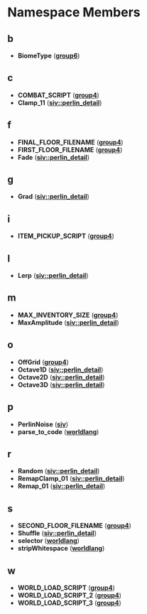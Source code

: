 
# Namespace Members



## b

* **BiomeType** ([**group6**](namespacegroup6.md))


## c

* **COMBAT\_SCRIPT** ([**group4**](namespacegroup4.md))
* **Clamp\_11** ([**siv::perlin\_detail**](namespacesiv_1_1perlin__detail.md))


## f

* **FINAL\_FLOOR\_FILENAME** ([**group4**](namespacegroup4.md))
* **FIRST\_FLOOR\_FILENAME** ([**group4**](namespacegroup4.md))
* **Fade** ([**siv::perlin\_detail**](namespacesiv_1_1perlin__detail.md))


## g

* **Grad** ([**siv::perlin\_detail**](namespacesiv_1_1perlin__detail.md))


## i

* **ITEM\_PICKUP\_SCRIPT** ([**group4**](namespacegroup4.md))


## l

* **Lerp** ([**siv::perlin\_detail**](namespacesiv_1_1perlin__detail.md))


## m

* **MAX\_INVENTORY\_SIZE** ([**group4**](namespacegroup4.md))
* **MaxAmplitude** ([**siv::perlin\_detail**](namespacesiv_1_1perlin__detail.md))


## o

* **OffGrid** ([**group4**](namespacegroup4.md))
* **Octave1D** ([**siv::perlin\_detail**](namespacesiv_1_1perlin__detail.md))
* **Octave2D** ([**siv::perlin\_detail**](namespacesiv_1_1perlin__detail.md))
* **Octave3D** ([**siv::perlin\_detail**](namespacesiv_1_1perlin__detail.md))


## p

* **PerlinNoise** ([**siv**](namespacesiv.md))
* **parse\_to\_code** ([**worldlang**](namespaceworldlang.md))


## r

* **Random** ([**siv::perlin\_detail**](namespacesiv_1_1perlin__detail.md))
* **RemapClamp\_01** ([**siv::perlin\_detail**](namespacesiv_1_1perlin__detail.md))
* **Remap\_01** ([**siv::perlin\_detail**](namespacesiv_1_1perlin__detail.md))


## s

* **SECOND\_FLOOR\_FILENAME** ([**group4**](namespacegroup4.md))
* **Shuffle** ([**siv::perlin\_detail**](namespacesiv_1_1perlin__detail.md))
* **selector** ([**worldlang**](namespaceworldlang.md))
* **stripWhitespace** ([**worldlang**](namespaceworldlang.md))


## w

* **WORLD\_LOAD\_SCRIPT** ([**group4**](namespacegroup4.md))
* **WORLD\_LOAD\_SCRIPT\_2** ([**group4**](namespacegroup4.md))
* **WORLD\_LOAD\_SCRIPT\_3** ([**group4**](namespacegroup4.md))




